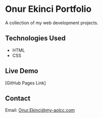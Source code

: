 # Onur Ekinci Portfolio

A collection of my web development projects.

## Technologies Used
- HTML
- CSS

## Live Demo
[GitHub Pages Link]

## Contact
Email: Onur.Ekinci@my-aolcc.com
